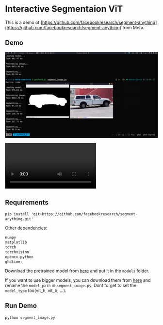 # Interactive Segmentaion ViT

This is a demo of [https://github.com/facebookresearch/segment-anything](https://github.com/facebookresearch/segment-anything) from Meta.

## Demo

![screenshot](screenshot.png)

<video>
    <source src="segment_demo.mp4" type="video/mp4">
</video>

## Requirements

```shell
pip install 'git+https://github.com/facebookresearch/segment-anything.git'
```

Other dependencies:

```shell
numpy
matplotlib
torch
torchvision
opencv-python
ghdtimer
```

Download the pretrained model from [here](https://dl.fbaipublicfiles.com/segment_anything/sam_vit_b_01ec64.pth) and put it in the `models` folder.

If you want to use bigger models, you can download them from [here](https://github.com/facebookresearch/segment-anything#model-checkpoints) and rename the `model_path` in `segment_image.py`. Dont forget to set the `model_type` too(vit_h, vit_b, ...).

## Run Demo

```shell
python segment_image.py
```
